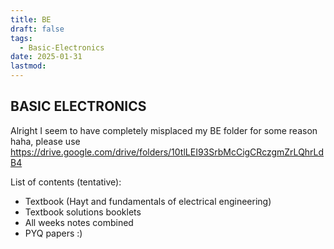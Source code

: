 ```yaml
---
title: BE
draft: false
tags:
  - Basic-Electronics
date: 2025-01-31
lastmod:
---
```

## BASIC ELECTRONICS

Alright I seem to have completely misplaced my BE folder for some reason haha, please use 
https://drive.google.com/drive/folders/10tlLEI93SrbMcCigCRczgmZrLQhrLdB4

List of contents (tentative):
- Textbook (Hayt and fundamentals of electrical engineering)
- Textbook solutions booklets
- All weeks notes combined 
- PYQ papers :)

